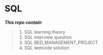 # SQL

_**This repo contain**_
> 1. SQL learning theory
> 2. SQL interview question
> 3. SQL BED_MANAGEMENT_PROJECT
> 4. SQL leetcode solution
